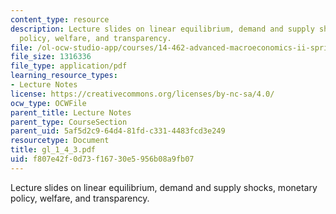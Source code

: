 ```yaml
---
content_type: resource
description: Lecture slides on linear equilibrium, demand and supply shocks, monetary
  policy, welfare, and transparency.
file: /ol-ocw-studio-app/courses/14-462-advanced-macroeconomics-ii-spring-2007/f807e42f0d73f16730e5956b08a9fb07_gl_1_4_3.pdf
file_size: 1316336
file_type: application/pdf
learning_resource_types:
- Lecture Notes
license: https://creativecommons.org/licenses/by-nc-sa/4.0/
ocw_type: OCWFile
parent_title: Lecture Notes
parent_type: CourseSection
parent_uid: 5af5d2c9-64d4-81fd-c331-4483fcd3e249
resourcetype: Document
title: gl_1_4_3.pdf
uid: f807e42f-0d73-f167-30e5-956b08a9fb07
---
```

Lecture slides on linear equilibrium, demand and supply shocks, monetary policy, welfare, and transparency.